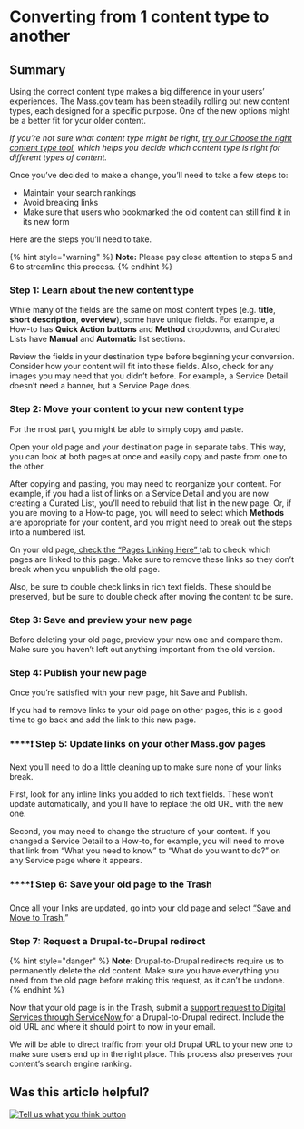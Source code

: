 # Converting from 1 content type to another

## Summary

Using the correct content type makes a big difference in your users’ experiences. The Mass.gov team has been steadily rolling out new content types, each designed for a specific purpose. One of the new options might be a better fit for your older content.

_If you’re not sure what content type might be right,_ [_try our Choose the right content type tool_](https://www.mass.gov/decision-tree/choosing-the-correct-content-type-on-massgov)_, which helps you decide which content type is right for different types of content._

Once you’ve decided to make a change, you’ll need to take a few steps to:

* Maintain your search rankings
* Avoid breaking links
* Make sure that users who bookmarked the old content can still find it in its new form

Here are the steps you’ll need to take.

{% hint style="warning" %}
**Note:** Please pay close attention to steps 5 and 6 to streamline this process.
{% endhint %}

### **Step 1: Learn about the new content type**

While many of the fields are the same on most content types \(e.g. **title**, **short description**, **overview**\), some have unique fields. For example, a How-to has **Quick Action buttons** and **Method** dropdowns, and Curated Lists have **Manual** and **Automatic** list sections.

Review the fields in your destination type before beginning your conversion. Consider how your content will fit into these fields. Also, check for any images you may need that you didn’t before. For example, a Service Detail doesn’t need a banner, but a Service Page does.

### **Step 2: Move your content to your new content type**

For the most part, you might be able to simply copy and paste.

Open your old page and your destination page in separate tabs. This way, you can look at both pages at once and easily copy and paste from one to the other.

After copying and pasting, you may need to reorganize your content. For example, if you had a list of links on a Service Detail and you are now creating a Curated List, you’ll need to rebuild that list in the new page. Or, if you are moving to a How-to page, you will need to select which **Methods** are appropriate for your content, and you might need to break out the steps into a numbered list.

On your old page,[ check the “Pages Linking Here” ](../tools-for-improving-your-content/pages-linking-here.md)tab to check which pages are linked to this page. Make sure to remove these links so they don’t break when you unpublish the old page.

Also, be sure to double check links in rich text fields. These should be preserved, but be sure to double check after moving the content to be sure.

### **Step 3: Save and preview your new page**

Before deleting your old page, preview your new one and compare them. Make sure you haven’t left out anything important from the old version.

### **Step 4: Publish your new page**

Once you’re satisfied with your new page, hit Save and Publish.

If you had to remove links to your old page on other pages, this is a good time to go back and add the link to this new page.

### \*\*\*\*❗ **Step 5: Update links on your other Mass.gov pages**

Next you’ll need to do a little cleaning up to make sure none of your links break.

First, look for any inline links you added to rich text fields. These won’t update automatically, and you’ll have to replace the old URL with the new one.

Second, you may need to change the structure of your content. If you changed a Service Detail to a How-to, for example, you will need to move that link from “What you need to know” to “What do you want to do?” on any Service page where it appears.

### \*\*\*\*❗ **Step 6: Save your old page to the Trash**

Once all your links are updated, go into your old page and select [“Save and Move to Trash.](../authoring-and-editing/trash.md)”

### **Step 7: Request a Drupal-to-Drupal redirect**

{% hint style="danger" %}
**Note:** Drupal-to-Drupal redirects require us to permanently delete the old content. Make sure you have everything you need from the old page before making this request, as it can’t be undone.
{% endhint %}

Now that your old page is in the Trash, submit a [support request to Digital Services through ServiceNow ](https://massgov.service-now.com/sp?id=sc_cat_item&sys_id=0bb8e784dbec0700f132fb37bf9619fe)for a Drupal-to-Drupal redirect. Include the old URL and where it should point to now in your email.

We will be able to direct traffic from your old Drupal URL to your new one to make sure users end up in the right place. This process also preserves your content’s search engine ranking.

## Was this article helpful?

[![Tell us what you think button](https://blobscdn.gitbook.com/v0/b/gitbook-28427.appspot.com/o/assets%2F-LJ04qJGAHkvdE13BfdG%2F-LSz77NBAwnSNpMPT3df%2F-LSz7xSmyKXltd4avaCt%2FKB%20survey%20button%20POC%202.png?alt=media&token=8d071cab-8b95-48a3-a332-13e3fc8d9f96)](https://massgov.formstack.com/forms/mass_gov_knowledge_base_feedback?article=converting-content-types)

